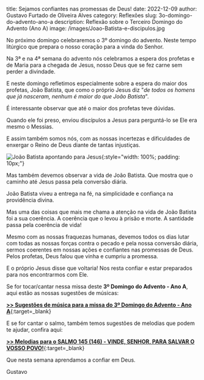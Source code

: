 title: Sejamos confiantes nas promessas de Deus!
date: 2022-12-09
author: Gustavo Furtado de Oliveira Alves
category: Reflexões
slug: 3o-domingo-do-advento-ano-a
description: Reflexão sobre o Terceiro Domingo do Advento (Ano A)
image: /images/Joao-Batista-e-discipulos.jpg

No próximo domingo celebraremos o 3º domingo do advento.
Neste tempo litúrgico que prepara o nosso coração para a vinda do Senhor.

Na 3ª e na 4ª semana do advento nós celebramos a espera dos profetas e de Maria
para a chegada de Jesus, nosso Deus que se fez carne sem perder a divindade.

E neste domingo refletimos especialmente sobre a espera do maior dos profetas,
João Batista, que como o próprio Jesus diz "_de todos os homens que já nasceram, nenhum é maior do que João Batista_".

É interessante observar que até o maior dos profetas teve dúvidas.

Quando ele foi preso, enviou discípulos a Jesus para perguntá-lo se Ele era mesmo o Messias.

E assim também somos nós, com as nossas incertezas e dificuldades de enxergar o Reino de Deus diante de tantas injustiças.

![João Batista apontando para Jesus](https://blog.musicasparamissa.com.br/images/Joao-Batista-e-discipulos.jpg){:style="width: 100%; padding: 10px;"}

Mas também devemos observar a vida de João Batista.
Que mostra que o caminho até Jesus passa pela conversão diária.

João Batista viveu a entrega na fé, na simplicidade e confiança na providência divina.

Mas uma das coisas que mais me chama a atenção na vida de João Batista foi a sua coerência.
A coerência que o levou à prisão e morte. A santidade passa pela coerência de vida!

Mesmo com as nossas fraquezas humanas, devemos todos os dias lutar com todas as nossas forças contra o pecado
e pela nossa conversão diária, sermos coerentes em nossas ações e confiantes nas promessas de Deus.
Pelos profetas, Deus falou que vinha e cumpriu a promessa.

E o próprio Jesus disse que voltaria! Nos resta confiar e estar preparados para nos encontrarmos com Ele.

Se for tocar/cantar nessa missa deste **3º Domingo do Advento - Ano A**,
aqui estão as nossas sugestões de músicas:

[**>> Sugestões de música para a missa do 3º Domingo do Advento - Ano A**](https://musicasparamissa.com.br/sugestoes-para/3o-domingo-do-advento-ano-a/){:target=\_blank}

E se for cantar o salmo, também temos sugestões de melodias que podem te ajudar, confira aqui:

[**>> Melodias para o SALMO 145 (146) - VINDE, SENHOR, PARA SALVAR O VOSSO POVO!**](https://musicasparamissa.com.br/musicas-de/salmo-3o-domingo-do-advento-ano-a/){:target=\_blank}

Que nesta semana aprendamos a confiar em Deus.

Gustavo

